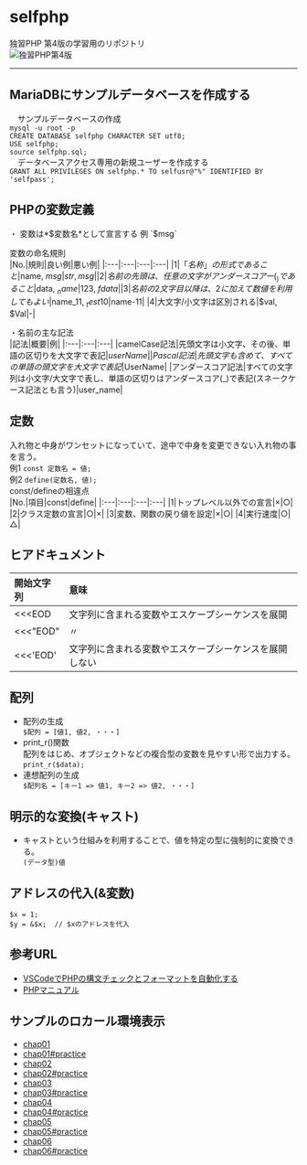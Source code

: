 # selfphp
独習PHP 第4版の学習用のリポジトリ  
![独習PHP第4版](https://www.seshop.com/static/images/product/24485/L.png "独習PHP第4版ロゴ")

---
## MariaDBにサンプルデータベースを作成する
　サンプルデータベースの作成  
`mysql -u root -p`   
`CREATE DATABASE selfphp CHARACTER SET utf8;`   
`USE selfphp;`   
`source selfphp.sql;`   
　データベースアクセス専用の新規ユーザーを作成する  
`GRANT ALL PRIVILEGES ON selfphp.* TO selfusr@"%" IDENTIFIED BY 'selfpass';`  

## PHPの変数定義
 ・ 変数は*$変数名*として宣言する  
 例 `$msg`  

変数の命名規則   
|No.|規則|良い例|悪い例|
|:---|:---|:---|:---|
|1|「$名称」の形式であること|$name, $msg|str, msg|
|2|名前の先頭は、任意の文字がアンダースコアー(_)であること|$data, $_name|$123, $fdata|
|3|名前の2文字目以降は、2に加えて数値を利用してもよい|$name_11, $_test10|$name-11|
|4|大文字/小文字は区別される|$val, $Val|-|   

 ・名前の主な記法   
 |記法|概要|例|
 |:---|:---|:---|
 |camelCase記法|先頭文字は小文字、その後、単語の区切りを大文字で表記|$userName|
 |Pascal記法|先頭文字も含めて、すべての単語の頭文字を大文字で表記|$UserName|
 |アンダースコア記法|すべての文字列は小文字/大文字で表し、単語の区切りはアンダースコア(_)で表記(スネークケース記法とも言う)|user_name|

## 定数
 入れ物と中身がワンセットになっていて、途中で中身を変更できない入れ物の事を言う。  
 例1 `const 定数名 = 値;`   
 例2 `define(定数名, 値);`   
 const/defineの相違点  
 |No.|項目|const|define|
 |:---|:---|:---|:---|
 |1|トップレベル以外での宣言|×|○|
 |2|クラス定数の宣言|○|×|
 |3|変数、関数の戻り値を設定|×|○|
 |4|実行速度|○|△|

 ## ヒアドキュメント   
 |開始文字列|意味|
 |:---|:---|
 |<<<EOD|文字列に含まれる変数やエスケープシーケンスを展開|
 |<<<"EOD"| 〃 |
 |<<<'EOD'|文字列に含まれる変数やエスケープシーケンスを展開しない|

## 配列
 - 配列の生成   
 `$配列 = [値1, 値2, ・・・]`   
 - print_r()関数  
 配列をはじめ、オブジェクトなどの複合型の変数を見やすい形で出力する。  
 `print_r($data);`   
 - 連想配列の生成   
 `$配列名 = [キー1 => 値1, キー2 => 値2, ・・・]`   

## 明示的な変換(キャスト)
 - キャストという仕組みを利用することで、値を特定の型に強制的に変換できる。  
 `(データ型)値`   

## アドレスの代入(&変数)  
  `$x = 1;`  
  `$y = &$x;  // $xのアドレスを代入`  

## 参考URL
- [VSCodeでPHPの構文チェックとフォーマットを自動化する](https://e-joint.jp/blog/2237)
- [PHPマニュアル](https://www.php.net/manual/ja/)

## サンプルのロカール環境表示
- [chap01](http://localhost/selfphp/chap01/)   
- [chap01#practice](http://localhost/selfphp/chap01/practice)   
- [chap02](http://localhost/selfphp/chap02/)   
- [chap02#practice](http://localhost/selfphp/chap02/practice)   
- [chap03](http://localhost/selfphp/chap03/)   
- [chap03#practice](http://localhost/selfphp/chap03/practice)   
- [chap04](http://localhost/selfphp/chap04/)   
- [chap04#practice](http://localhost/selfphp/chap04/practice)   
- [chap05](http://localhost/selfphp/chap05/)   
- [chap05#practice](http://localhost/selfphp/chap05/practice)   
- [chap06](http://localhost/selfphp/chap06/)   
- [chap06#practice](http://localhost/selfphp/chap06/practice)   

